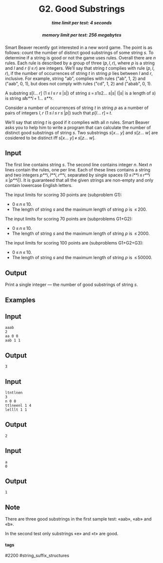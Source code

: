 <h1 style='text-align: center;'> G2. Good Substrings</h1>

<h5 style='text-align: center;'>time limit per test: 4 seconds</h5>
<h5 style='text-align: center;'>memory limit per test: 256 megabytes</h5>

Smart Beaver recently got interested in a new word game. The point is as follows: count the number of distinct good substrings of some string *s*. To determine if a string is good or not the game uses rules. Overall there are *n* rules. Each rule is described by a group of three (*p*, *l*, *r*), where *p* is a string and *l* and *r* (*l* ≤ *r*) are integers. We’ll say that string *t* complies with rule (*p*, *l*, *r*), if the number of occurrences of string *t* in string *p* lies between *l* and *r*, inclusive. For example, string "ab", complies with rules ("ab", 1, 2) and ("aab", 0, 1), but does not comply with rules ("cd", 1, 2) and ("abab", 0, 1).

A substring *s*[*l*... *r*] (1 ≤ *l* ≤ *r* ≤ |*s*|) of string *s* = *s*1*s*2... *s*|*s*| (|*s*| is a length of *s*) is string *s**l**s**l* + 1... *s**r*.

Consider a number of occurrences  of string *t* in string *p* as a number of pairs of integers *l*, *r* (1 ≤ *l* ≤ *r* ≤ |*p*|) such that *p*[*l*... *r*] = *t*.

We’ll say that string *t* is good if it complies with all *n* rules. Smart Beaver asks you to help him to write a program that can calculate the number of distinct good substrings of string *s*. Two substrings *s*[*x*... *y*] and *s*[*z*... *w*] are cosidered to be distinct iff *s*[*x*... *y*] ≠ *s*[*z*... *w*].

## Input

The first line contains string *s*. The second line contains integer *n*. Next *n* lines contain the rules, one per line. Each of these lines contains a string and two integers *p**i*, *l**i*, *r**i*, separated by single spaces (0 ≤ *l**i* ≤ *r**i* ≤ |*p**i*|). It is guaranteed that all the given strings are non-empty and only contain lowercase English letters.

The input limits for scoring 30 points are (subproblem G1): 

* 0 ≤ *n* ≤ 10.
* The length of string *s* and the maximum length of string *p* is  ≤ 200.

The input limits for scoring 70 points are (subproblems G1+G2): 

* 0 ≤ *n* ≤ 10.
* The length of string *s* and the maximum length of string *p* is  ≤ 2000.

The input limits for scoring 100 points are (subproblems G1+G2+G3): 

* 0 ≤ *n* ≤ 10.
* The length of string *s* and the maximum length of string *p* is  ≤ 50000.
## Output

Print a single integer — the number of good substrings of string *s*.

## Examples

## Input


```
aaab  
2  
aa 0 0  
aab 1 1  

```
## Output


```
3  

```
## Input


```
ltntlnen  
3  
n 0 0  
ttlneenl 1 4  
lelllt 1 1  

```
## Output


```
2  

```
## Input


```
a  
0  

```
## Output


```
1  

```
## Note

There are three good substrings in the first sample test: «aab», «ab» and «b».

In the second test only substrings «e» and «t» are good.



#### tags 

#2200 #string_suffix_structures 